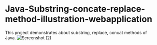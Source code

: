 # Java-Substring-concate-replace-method-illustration-webapplication
This project demonstrates about substring, replace, concat methods of Java.
![Screenshot (2)](https://user-images.githubusercontent.com/72241934/142758823-1b7a5af0-30e9-48bc-82e2-b415fae1068a.png)
